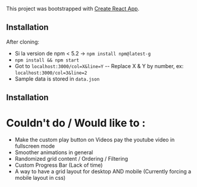 This project was bootstrapped with [Create React App](https://github.com/facebookincubator/create-react-app).

## Installation

After cloning:
* Si la version de npm < 5.2 -> `npm install npm@latest-g`
* `npm install && npm start`
* Got to `localhost:3000/col=X&line=Y` -- Replace X & Y by number, ex: `localhost:3000/col=3&line=2`
* Sample data is stored in `data.json`

## Installation

# Couldn't do / Would like to :
* Make the custom play button on Videos pay the youtube video in fullscreen mode
* Smoother animations in general
* Randomized grid content / Ordering / Filtering
* Custom Progress Bar (Lack of time)
* A way to have a grid layout for desktop AND mobile (Currently forcing a mobile layout in css)
